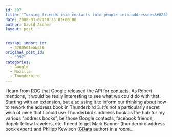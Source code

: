 ```yaml
---
id: 397
title: 'Turning friends into contacts into people into addressees&#8230;'
date: 2008-03-07T10:23:03+00:00
author: David Ascher
layout: post


restapi_import_id:
  - 5780561eab8f6
original_post_id:
  - "397"
categories:
  - Google
  - Mozilla
  - Thunderbird
---
```

I learn from [ROC](http://robert.accettura.com/archives/2008/03/06/gmail-thunderbird-contact-sync/) that Google released the API for [contacts](http://googledataapis.blogspot.com/2008/03/3-2-1-contact-api-has-landed.html). As Robert mentions, it would be really interesting to see what we could do with that. Starting with an extension, but also using it to inform our thinking about how to rework the address book in Thunderbird 3. It&#8217;s not a particularly secret wish of mine that I could use Thunderbird&#8217;s address book as the hub for my various &#8220;address books&#8221;, be those Google contacts, facebook friends, dopplr fellow travelers, etc. I need to get Mark Banner (thunderbird address book expert) and Philipp Kewisch ([GData](https://addons.mozilla.org/en-US/sunbird/addon/4631) author) in a room&#8230;